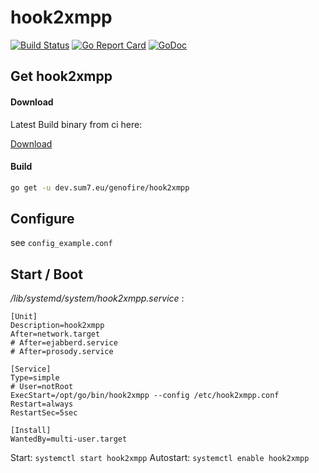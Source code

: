 # hook2xmpp
[![Build Status](https://dev.sum7.eu/genofire/hook2xmpp/badges/master/build.svg)](https://dev.sum7.eu/genofire/hook2xmpp/pipelines)
[![Go Report Card](https://goreportcard.com/badge/dev.sum7.eu/genofire/hook2xmpp)](https://goreportcard.com/report/dev.sum7.eu/genofire/hook2xmpp)
[![GoDoc](https://godoc.org/dev.sum7.eu/genofire/hook2xmpp?status.svg)](https://godoc.org/dev.sum7.eu/genofire/hook2xmpp)


## Get hook2xmpp

#### Download

Latest Build binary from ci here:

[Download](https://dev.sum7.eu/genofire/hook2xmpp/-/jobs/artifacts/master/raw/hook2xmpp?inline=false&job=build-my-project)

#### Build

```bash
go get -u dev.sum7.eu/genofire/hook2xmpp
```

## Configure

see `config_example.conf`

## Start / Boot

_/lib/systemd/system/hook2xmpp.service_ :
```
[Unit]
Description=hook2xmpp
After=network.target
# After=ejabberd.service
# After=prosody.service

[Service]
Type=simple
# User=notRoot
ExecStart=/opt/go/bin/hook2xmpp --config /etc/hook2xmpp.conf
Restart=always
RestartSec=5sec

[Install]
WantedBy=multi-user.target
```

Start: `systemctl start hook2xmpp`
Autostart: `systemctl enable hook2xmpp`
